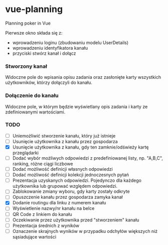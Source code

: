 # vue-planning
Planning poker in Vue

Pierwsze okno składa się z:
- wprowadzeniu loginu (zbudowaniu modelu UserDetails)
- wprowadzeniu identyfikatora kanału
- przyciski stwórz kanał i dołącz

### Stworzony kanał
Widoczne pole do wpisania opisu zadania oraz zasłonięte karty wszystkich użytkowników, którzy dołączyli do kanału.

### Dołączenie do kanału
Widoczne pole, w którym będzie wyświetlany opis zadania i karty ze zdefiniowanymi wartościami.

### TODO
- [ ] Uniemożliwić stworzenie kanału, który już istnieje
- [ ] Usunięcie użytkownika z kanału przez gospodarza
- [x] Usunięcie użytkownika z kanału, gdy ten zamknie/odświeży kartę przeglądarki
- [ ] Dodać wybór możliwych odpowiedzi z predefiniowanej listy, np. "A,B,C", ranking, różne ciągi liczbowe
- [ ] Dodać możliwość definicji własnych odpowiedzi
- [ ] Dodać możliwość definicji kolekcji jednoczesnych pytań
- [ ] Prezentacja uzyskanych odpowiedzi. Pojedynczo dla każdego użytkownika lub grupować względem odpowiedzi.
- [ ] Zablokowanie zmiany wyboru, gdy karty zostały odkryte
- [ ] Opuszczenie kanału przez gospodarza zamyka kanał
- [x] Dodanie routingu dla linku z numerem kanału
- [ ] Wyświetlenie nazwy/nr kanału na belce
- [ ] QR Code z linkiem do kanału
- [ ] Oczekiwanie przez użytkownika przed "stworzeniem" kanału
- [ ] Prezentacja średnich z wyników
- [ ] Oznaczenie skrajnych wyników w przypadku odchyłów większych niż sąsiadujące wartości
